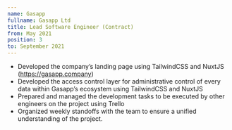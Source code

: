 ```yaml
---
name: Gasapp
fullname: Gasapp Ltd
title: Lead Software Engineer (Contract)
from: May 2021
position: 3
to: September 2021
---
```


- Developed the company’s landing page using TailwindCSS and NuxtJS (https://gasapp.company)
- Developed the access control layer for administrative control of every data within Gasapp’s ecosystem using TailwindCSS and NuxtJS
- Prepared and managed the development tasks to be executed by other engineers on the project using Trello
- Organized weekly standoffs with the team to ensure a unified understanding of the project.
